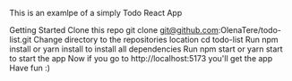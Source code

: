 This is an examlpe of a simply Todo React App


Getting Started
Clone this repo git clone git@github.com:OlenaTere/todo-list.git 
Change directory to the repositories location cd todo-list
Run npm install or yarn install to install all dependencies
Run npm start or yarn start to start the app
Now if you go to http://localhost:5173 you'll get the app
Have fun :)
